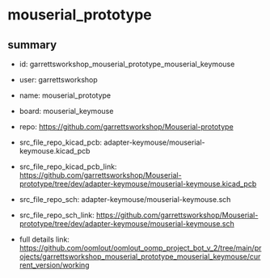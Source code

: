 # mouserial_prototype
 
## summary 
* id: garrettsworkshop_mouserial_prototype_mouserial_keymouse
* user: garrettsworkshop
* name: mouserial_prototype
* board: mouserial_keymouse
* repo: https://github.com/garrettsworkshop/Mouserial-prototype
* src_file_repo_kicad_pcb: adapter-keymouse/mouserial-keymouse.kicad_pcb
* src_file_repo_kicad_pcb_link: https://github.com/garrettsworkshop/Mouserial-prototype/tree/dev/adapter-keymouse/mouserial-keymouse.kicad_pcb


* src_file_repo_sch: adapter-keymouse/mouserial-keymouse.sch
* src_file_repo_sch_link: https://github.com/garrettsworkshop/Mouserial-prototype/tree/dev/adapter-keymouse/mouserial-keymouse.sch
* full details link: https://github.com/oomlout/oomlout_oomp_project_bot_v_2/tree/main/projects/garrettsworkshop_mouserial_prototype_mouserial_keymouse/current_version/working  






